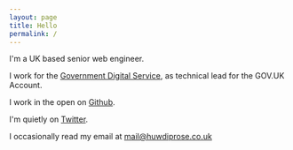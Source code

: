 ```yaml
---
layout: page
title: Hello
permalink: /
---
```


I'm a UK based senior web engineer.

I work for the [Government Digital Service][1], as technical lead for the GOV.UK Account.

I work in the open on [Github][2].

I'm quietly on [Twitter][3].

I occasionally read my email at [mail@huwdiprose.co.uk][4]

[1]: https://www.gov.uk/government/organisations/government-digital-service
[2]: https://github.com/huwd/
[3]: https://twitter.com/huwdiprose
[4]: mailto:mail@huwdiprose.co.uk

